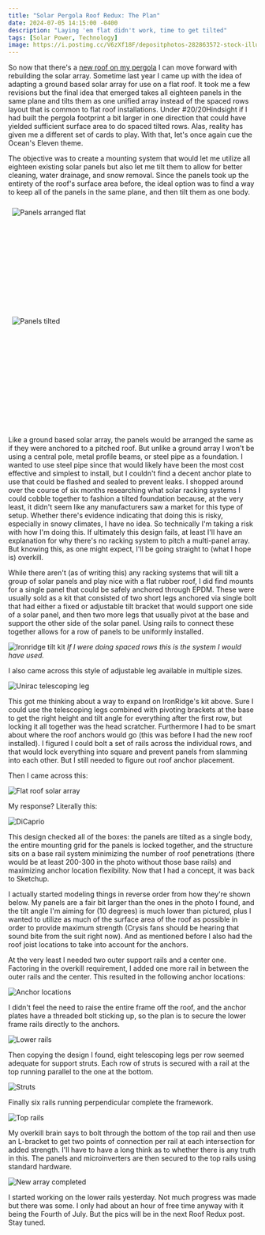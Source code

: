 ```yaml
---
title: "Solar Pergola Roof Redux: The Plan"
date: 2024-07-05 14:15:00 -0400
description: "Laying 'em flat didn't work, time to get tilted"
tags: [Solar Power, Technology]
image: https://i.postimg.cc/V6zXf18F/depositphotos-282863572-stock-illustration-solar-energy-panel-vector.jpg
---
```


<style>
    .div25 {
        float:left;
        padding: 10px 8px;
        width:25%;
        height:150px;
        overflow:hidden;   
    }
    .div33 {
        float:left;
        padding: 10px 8px;
        width:33%;
        height:175px;
        overflow:hidden;
        }
    .div50 {
        float:left;
        padding: 10px 8px;
        width:50%;
        height:200px;
        overflow:hidden;
        }
    .clear {
        clear:both;
        height:1.2em;
        margin-bottom:-1px;
    }
</style>

So now that there's a [new roof on my pergola](../solar-pergola-new-roof) I can move forward with rebuilding the solar array.  Sometime last year I came up with the idea of adapting a ground based solar array for use on a flat roof.  It took me a few revisions but the final idea that emerged takes all eighteen panels in the same plane and tilts them as one unified array instead of the spaced rows layout that is common to flat roof installations.  Under #20/20Hindsight if I had built the pergola footprint a bit larger in one direction that could have yielded sufficient surface area to do spaced tilted rows.  Alas, reality has given me a different set of cards to play.  With that, let's once again cue the Ocean's Eleven theme.

The objective was to create a mounting system that would let me utilize all eighteen existing solar panels but also let me tilt them to allow for better cleaning, water drainage, and snow removal.  Since the panels took up the entirety of the roof's surface area before, the ideal option was to find a way to keep all of the panels in the same plane, and then tilt them as one body.

<div class="div50"><img src="https://i.postimg.cc/Qxv5BcDC/Solar-Flat.jpg" alt="Panels arranged flat"></div>
<div class="div50"><img src="https://i.postimg.cc/RFPJvHGM/Solar-Tilted.jpg" alt="Panels tilted"></div>
<div class="clear"></div>

Like a ground based solar array, the panels would be arranged the same as if they were anchored to a pitched roof.  But unlike a ground array I won't be using a central pole, metal profile beams, or steel pipe as a foundation.  I wanted to use steel pipe since that would likely have been the most cost effective and simplest to install, but I couldn't find a decent anchor plate to use that could be flashed and sealed to prevent leaks.  I shopped around over the course of six months researching what solar racking systems I could cobble together to fashion a tilted foundation because, at the very least, it didn't seem like any manufacturers saw a market for this type of setup.  Whether there's evidence indicating that doing this is risky, especially in snowy climates, I have no idea.  So technically I'm taking a risk with how I'm doing this.  If ultimately this design fails, at least I'll have an explanation for why there's no racking system to pitch a multi-panel array.  But knowing this, as one might expect, I'll be going straight to (what I hope is) overkill.

While there aren't (as of writing this) any racking systems that will tilt a group of solar panels and play nice with a flat rubber roof, I did find mounts for a single panel that could be safely anchored through EPDM.  These were usually sold as a kit that consisted of two short legs anchored via single bolt that had either a fixed or adjustable tilt bracket that would support one side of a solar panel, and then two more legs that usually pivot at the base and support the other side of the solar panel.  Using rails to connect these together allows for a row of panels to be uniformly installed.

![Ironridge tilt kit](https://i.postimg.cc/0jbMjyH7/tilt-mount-system-1-1-1.jpg)
*<i>If I were doing spaced rows this is the system I would have used.</i>*

I also came across this style of adjustable leg available in multiple sizes.

![Unirac telescoping leg](https://i.postimg.cc/j25NfXCw/307115-M-42734.jpg)

This got me thinking about a way to expand on IronRidge's kit above.  Sure I could use the telescoping legs combined with pivoting brackets at the base to get the right height and tilt angle for everything after the first row, but locking it all together was the head scratcher.  Furthermore I had to be smart about where the roof anchors would go (this was before I had the new roof installed).  I figured I could bolt a set of rails across the individual rows, and that would lock everything into square and prevent panels from slamming into each other.  But I still needed to figure out roof anchor placement.

Then I came across this:

![Flat roof solar array](https://i.postimg.cc/jdDPdZGB/roof-mount.gif)

My response?  Literally this:

![DiCaprio](https://i.postimg.cc/RhDtLHnP/Di-Caprio-Point.png)

This design checked all of the boxes: the panels are tilted as a single body, the entire mounting grid for the panels is locked together, and the structure sits on a base rail system minimizing the number of roof penetrations (there would be at least 200-300 in the photo without those base rails) and maximizing anchor location flexibility.  Now that I had a concept, it was back to Sketchup.

I actually started modeling things in reverse order from how they're shown below.  My panels are a fair bit larger than the ones in the photo I found, and the tilt angle I'm aiming for (10 degrees) is much lower than pictured, plus I wanted to utilize as much of the surface area of the roof as possible in order to provide maximum strength (Crysis fans should be hearing that sound bite from the suit right now).  And as mentioned before I also had the roof joist locations to take into account for the anchors.

At the very least I needed two outer support rails and a center one.  Factoring in the overkill requirement, I added one more rail in between the outer rails and the center.  This resulted in the following anchor locations:

![Anchor locations](https://i.postimg.cc/xjxL2WFK/Solar-Anchor-Locations.jpg)

I didn't feel the need to raise the entire frame off the roof, and the anchor plates have a threaded bolt sticking up, so the plan is to secure the lower frame rails directly to the anchors.

![Lower rails](https://i.postimg.cc/Z53N60Yc/Solar-Lower-Rails.jpg)

Then copying the design I found, eight telescoping legs per row seemed adequate for support struts.  Each row of struts is secured with a rail at the top running parallel to the one at the bottom.

![Struts](https://i.postimg.cc/fLW04Kc2/Solar-Struts.jpg)

Finally six rails running perpendicular complete the framework.

![Top rails](https://i.postimg.cc/1X2gq1L2/Solar-Upper-Rails.jpg)

My overkill brain says to bolt through the bottom of the top rail and then use an L-bracket to get two points of connection per rail at each intersection for added strength.  I'll have to have a long think as to whether there is any truth in this.  The panels and microinverters are then secured to the top rails using standard hardware.

![New array completed](https://i.postimg.cc/ZqSdHZCh/Solar-New-Array.jpg)

I started working on the lower rails yesterday.  Not much progress was made but there was some.  I only had about an hour of free time anyway with it being the Fourth of July.  But the pics will be in the next Roof Redux post.  Stay tuned.